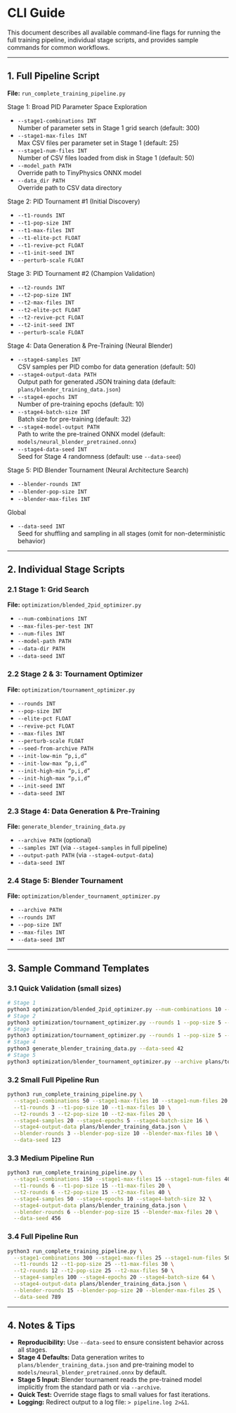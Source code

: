 # CLI Guide

This document describes all available command-line flags for running the full training pipeline, individual stage scripts, and provides sample commands for common workflows.

---

## 1. Full Pipeline Script

**File:** `run_complete_training_pipeline.py`

Stage 1: Broad PID Parameter Space Exploration
- `--stage1-combinations INT`  
  Number of parameter sets in Stage 1 grid search (default: 300)  
- `--stage1-max-files INT`  
  Max CSV files per parameter set in Stage 1 (default: 25)  
- `--stage1-num-files INT`  
  Number of CSV files loaded from disk in Stage 1 (default: 50)  
- `--model_path PATH`  
  Override path to TinyPhysics ONNX model  
- `--data_dir PATH`  
  Override path to CSV data directory  

Stage 2: PID Tournament #1 (Initial Discovery)
- `--t1-rounds INT`  
- `--t1-pop-size INT`  
- `--t1-max-files INT`  
- `--t1-elite-pct FLOAT`  
- `--t1-revive-pct FLOAT`  
- `--t1-init-seed INT`  
- `--perturb-scale FLOAT`  

Stage 3: PID Tournament #2 (Champion Validation)
- `--t2-rounds INT`  
- `--t2-pop-size INT`  
- `--t2-max-files INT`  
- `--t2-elite-pct FLOAT`  
- `--t2-revive-pct FLOAT`  
- `--t2-init-seed INT`  
- `--perturb-scale FLOAT`  

Stage 4: Data Generation & Pre-Training (Neural Blender)
- `--stage4-samples INT`  
  CSV samples per PID combo for data generation (default: 50)  
- `--stage4-output-data PATH`  
  Output path for generated JSON training data (default: `plans/blender_training_data.json`)  
- `--stage4-epochs INT`  
  Number of pre-training epochs (default: 10)  
- `--stage4-batch-size INT`  
  Batch size for pre-training (default: 32)  
- `--stage4-model-output PATH`  
  Path to write the pre-trained ONNX model (default: `models/neural_blender_pretrained.onnx`)  
- `--stage4-data-seed INT`  
  Seed for Stage 4 randomness (default: use `--data-seed`)  

Stage 5: PID Blender Tournament (Neural Architecture Search)
- `--blender-rounds INT`  
- `--blender-pop-size INT`  
- `--blender-max-files INT`  

Global
- `--data-seed INT`  
  Seed for shuffling and sampling in all stages (omit for non-deterministic behavior)  

---

## 2. Individual Stage Scripts

### 2.1 Stage 1: Grid Search  
**File:** `optimization/blended_2pid_optimizer.py`  
- `--num-combinations INT`  
- `--max-files-per-test INT`  
- `--num-files INT`  
- `--model-path PATH`  
- `--data-dir PATH`  
- `--data-seed INT`  

### 2.2 Stage 2 & 3: Tournament Optimizer  
**File:** `optimization/tournament_optimizer.py`  
- `--rounds INT`  
- `--pop-size INT`  
- `--elite-pct FLOAT`  
- `--revive-pct FLOAT`  
- `--max-files INT`  
- `--perturb-scale FLOAT`  
- `--seed-from-archive PATH`  
- `--init-low-min “p,i,d”`  
- `--init-low-max “p,i,d”`  
- `--init-high-min “p,i,d”`  
- `--init-high-max “p,i,d”`  
- `--init-seed INT`  
- `--data-seed INT`  

### 2.3 Stage 4: Data Generation & Pre-Training  
**File:** `generate_blender_training_data.py`  
- `--archive PATH` (optional)  
- `--samples INT` (via `--stage4-samples` in full pipeline)  
- `--output-path PATH` (via `--stage4-output-data`)  
- `--data-seed INT`  

### 2.4 Stage 5: Blender Tournament  
**File:** `optimization/blender_tournament_optimizer.py`  
- `--archive PATH`  
- `--rounds INT`  
- `--pop-size INT`  
- `--max-files INT`  
- `--data-seed INT`  

---

## 3. Sample Command Templates

### 3.1 Quick Validation (small sizes)
```bash
# Stage 1
python3 optimization/blended_2pid_optimizer.py --num-combinations 10 --max-files-per-test 5 --num-files 5 --data-seed 42
# Stage 2
python3 optimization/tournament_optimizer.py --rounds 1 --pop-size 5 --max-files 5 --seed-from-archive blended_2pid_comprehensive_results.json --data-seed 42
# Stage 3
python3 optimization/tournament_optimizer.py --rounds 1 --pop-size 5 --max-files 5 --seed-from-archive plans/tournament_archive.json --data-seed 42
# Stage 4
python3 generate_blender_training_data.py --data-seed 42
# Stage 5
python3 optimization/blender_tournament_optimizer.py --archive plans/tournament_archive.json --rounds 1 --pop-size 5 --max-files 5 --data-seed 42
```

### 3.2 Small Full Pipeline Run
```bash
python3 run_complete_training_pipeline.py \
  --stage1-combinations 50 --stage1-max-files 10 --stage1-num-files 20 \
  --t1-rounds 3 --t1-pop-size 10 --t1-max-files 10 \
  --t2-rounds 3 --t2-pop-size 10 --t2-max-files 20 \
  --stage4-samples 20 --stage4-epochs 5 --stage4-batch-size 16 \
  --stage4-output-data plans/blender_training_data.json \
  --blender-rounds 3 --blender-pop-size 10 --blender-max-files 10 \
  --data-seed 123
```

### 3.3 Medium Pipeline Run
```bash
python3 run_complete_training_pipeline.py \
  --stage1-combinations 150 --stage1-max-files 15 --stage1-num-files 40 \
  --t1-rounds 6 --t1-pop-size 15 --t1-max-files 20 \
  --t2-rounds 6 --t2-pop-size 15 --t2-max-files 40 \
  --stage4-samples 50 --stage4-epochs 10 --stage4-batch-size 32 \
  --stage4-output-data plans/blender_training_data.json \
  --blender-rounds 6 --blender-pop-size 15 --blender-max-files 20 \
  --data-seed 456
```

### 3.4 Full Pipeline Run
```bash
python3 run_complete_training_pipeline.py \
  --stage1-combinations 300 --stage1-max-files 25 --stage1-num-files 50 \
  --t1-rounds 12 --t1-pop-size 25 --t1-max-files 30 \
  --t2-rounds 12 --t2-pop-size 25 --t2-max-files 50 \
  --stage4-samples 100 --stage4-epochs 20 --stage4-batch-size 64 \
  --stage4-output-data plans/blender_training_data.json \
  --blender-rounds 15 --blender-pop-size 20 --blender-max-files 25 \
  --data-seed 789
```

---

## 4. Notes & Tips

- **Reproducibility:** Use `--data-seed` to ensure consistent behavior across all stages.  
- **Stage 4 Defaults:** Data generation writes to `plans/blender_training_data.json` and pre-training model to `models/neural_blender_pretrained.onnx` by default.  
- **Stage 5 Input:** Blender tournament reads the pre-trained model implicitly from the standard path or via `--archive`.  
- **Quick Test:** Override stage flags to small values for fast iterations.  
- **Logging:** Redirect output to a log file: `> pipeline.log 2>&1`.
